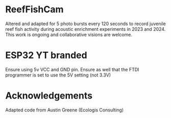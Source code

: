 # ReefFishCam
Altered and adapted for 5 photo bursts every 120 seconds to record juvenile reef fish activity during acoustic enrichment experiments in 2023 and 2024. This work is ongoing and collaborative visions are welcome.

# ESP32 YT branded
Ensure using 5v VCC and GND pin. Ensure as well that the FTDI programmer is set to use the 5V setting (not 3.3V)

# Acknowledgements
Adapted code from Austin Greene (Ecologis Consulting)
